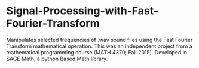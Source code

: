 # Signal-Processing-with-Fast-Fourier-Transform
Manipulates selected frequencies of .wav sound files using the Fast Fourier Transform mathematical operation.
This was an independent project from a mathematical programming course (MATH 4370; Fall 2015).
Developed in SAGE Math, a python Based Math library.
